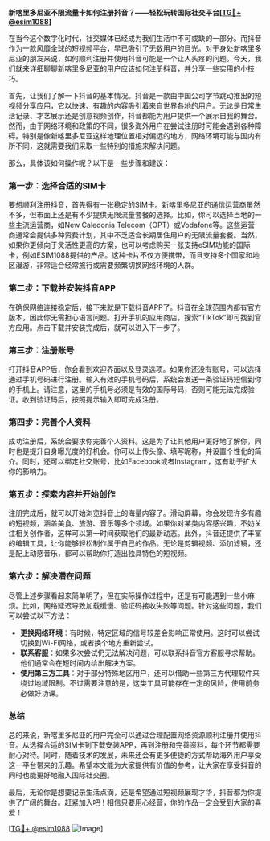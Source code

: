 **新喀里多尼亚不限流量卡如何注册抖音？——轻松玩转国际社交平台[[TG💪+ @esim1088](https://t.me/s/esim1088)]**

在当今这个数字化时代，社交媒体已经成为我们生活中不可或缺的一部分。而抖音作为一款风靡全球的短视频平台，早已吸引了无数用户的目光。对于身处新喀里多尼亚的朋友来说，如何顺利注册并使用抖音可能是一个让人头疼的问题。今天，我们就来详细聊聊新喀里多尼亚的用户应该如何注册抖音，并分享一些实用的小技巧。

首先，让我们了解一下抖音的基本情况。抖音是一款由中国公司字节跳动推出的短视频分享应用，它以快速、有趣的内容吸引着来自世界各地的用户。无论是日常生活记录、才艺展示还是创意视频创作，抖音都能为用户提供一个展示自我的舞台。然而，由于网络环境和政策的不同，很多海外用户在尝试注册时可能会遇到各种障碍。特别是像新喀里多尼亚这样地理位置相对偏远的地方，网络环境可能与国内有所不同，这就需要我们采取一些特别的措施来解决问题。

那么，具体该如何操作呢？以下是一些步骤和建议：

### **第一步：选择合适的SIM卡**
要想顺利注册抖音，首先得有一张稳定的SIM卡。新喀里多尼亚的通信运营商虽然不多，但市面上还是有不少提供无限流量套餐的选择。比如，你可以选择当地的一些主流运营商，如New Caledonia Telecom（OPT）或Vodafone等。这些运营商通常会提供多种资费计划，其中不乏适合长期居住用户的无限流量套餐。当然，如果你更倾向于灵活性更高的方案，也可以考虑购买一张支持eSIM功能的国际卡，例如ESIM1088提供的产品。这种卡片不仅方便携带，而且支持多个国家和地区漫游，非常适合经常旅行或需要频繁切换网络环境的人群。

### **第二步：下载并安装抖音APP**
在确保网络连接稳定后，接下来就是下载抖音APP了。抖音在全球范围内都有官方版本，因此你无需担心语言问题。打开手机的应用商店，搜索“TikTok”即可找到官方应用。点击下载并安装完成后，就可以进入下一步了。

### **第三步：注册账号**
打开抖音APP后，你会看到欢迎界面以及登录选项。如果你还没有账号，可以选择通过手机号码进行注册。输入有效的手机号码后，系统会发送一条验证码短信到你的手机上。请注意，这里的手机号必须是有效的国际号码，否则可能无法完成验证。收到验证码后，按照提示输入即可完成注册。

### **第四步：完善个人资料**
成功注册后，系统会要求你完善个人资料。这是为了让其他用户更好地了解你，同时也是提升自身曝光度的好机会。你可以上传头像、填写昵称，并设置个性化的简介。同时，还可以绑定社交账号，比如Facebook或者Instagram，这有助于扩大你的影响力。

### **第五步：探索内容并开始创作**
注册完成后，就可以开始浏览抖音上的海量内容了。滑动屏幕，你会发现许多有趣的短视频，涵盖美食、旅游、音乐等多个领域。如果你对某类内容感兴趣，不妨关注相关创作者，这样可以第一时间获取他们的最新动态。此外，抖音还提供了丰富的编辑工具，让你能够轻松制作属于自己的作品。无论是剪辑视频、添加滤镜，还是配上动感音乐，都可以帮助你打造出独具特色的短视频。

### **第六步：解决潜在问题**
尽管上述步骤看起来简单明了，但在实际操作过程中，还是有可能遇到一些小麻烦。比如，网络延迟导致加载缓慢、验证码接收失败等问题。针对这些问题，我们可以尝试以下方法：

- **更换网络环境**：有时候，特定区域的信号较差会影响正常使用。这时可以尝试切换到Wi-Fi网络，或者换个地方重新尝试。
- **联系客服**：如果多次尝试仍无法解决问题，可以联系抖音官方客服寻求帮助。他们通常会在短时间内给出解决方案。
- **使用第三方工具**：对于部分特殊地区用户，还可以借助一些第三方代理软件来绕过地域限制。不过需要注意的是，这类工具可能存在一定的风险，使用前务必做好功课。

### **总结**
总的来说，新喀里多尼亚的用户完全可以通过合理配置网络资源顺利注册并使用抖音。从选择合适的SIM卡到下载安装APP，再到注册和完善资料，每个环节都需要耐心对待。同时，随着技术的发展，未来还会有更多便捷的方式帮助海外用户享受这一平台带来的乐趣。希望本文能为大家提供有价值的参考，让大家在享受抖音的同时也能更好地融入国际社交圈。

最后，无论你是想要记录生活点滴，还是希望通过短视频展现才华，抖音都为你提供了广阔的舞台。赶紧加入吧！相信只要用心经营，你的作品一定会受到大家的喜爱！

[[TG💪+ @esim1088](https://t.me/s/esim1088) ![Image](https://i.postimg.cc/4NQfJmqS/Snipaste-2025-05-13-00-14-12.png)]